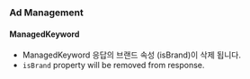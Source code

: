 ### Ad Management

#### ManagedKeyword
* ManagedKeyword 응답의 브랜드 속성 (isBrand)이 삭제 됩니다.
* `isBrand` property will be removed from response.
